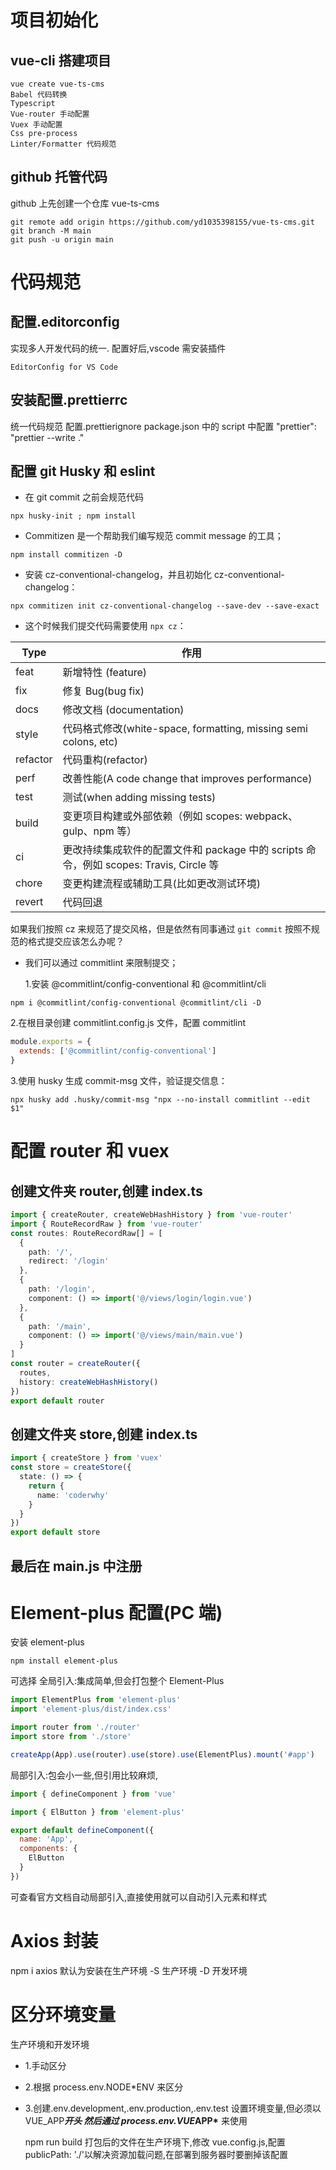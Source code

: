 # 项目初始化

## vue-cli 搭建项目

```shell
vue create vue-ts-cms
Babel 代码转换
Typescript
Vue-router 手动配置
Vuex 手动配置
Css pre-process
Linter/Formatter 代码规范
```

## github 托管代码

github 上先创建一个仓库 vue-ts-cms

```shell
git remote add origin https://github.com/yd1035398155/vue-ts-cms.git
git branch -M main
git push -u origin main
```

# 代码规范

## 配置.editorconfig

实现多人开发代码的统一.
配置好后,vscode 需安装插件

```
EditorConfig for VS Code
```

## 安装配置.prettierrc

统一代码规范
配置.prettierignore
package.json 中的 script 中配置
"prettier": "prettier --write ."

## 配置 git Husky 和 eslint

- 在 git commit 之前会规范代码

```shell
npx husky-init ; npm install
```

- Commitizen 是一个帮助我们编写规范 commit message 的工具；

```shell
npm install commitizen -D
```

- 安装 cz-conventional-changelog，并且初始化 cz-conventional-changelog：

```shell
npx commitizen init cz-conventional-changelog --save-dev --save-exact
```

- 这个时候我们提交代码需要使用 `npx cz`：

| Type     | 作用                                                                                   |
| -------- | -------------------------------------------------------------------------------------- |
| feat     | 新增特性 (feature)                                                                     |
| fix      | 修复 Bug(bug fix)                                                                      |
| docs     | 修改文档 (documentation)                                                               |
| style    | 代码格式修改(white-space, formatting, missing semi colons, etc)                        |
| refactor | 代码重构(refactor)                                                                     |
| perf     | 改善性能(A code change that improves performance)                                      |
| test     | 测试(when adding missing tests)                                                        |
| build    | 变更项目构建或外部依赖（例如 scopes: webpack、gulp、npm 等）                           |
| ci       | 更改持续集成软件的配置文件和 package 中的 scripts 命令，例如 scopes: Travis, Circle 等 |
| chore    | 变更构建流程或辅助工具(比如更改测试环境)                                               |
| revert   | 代码回退                                                                               |

如果我们按照 cz 来规范了提交风格，但是依然有同事通过 `git commit` 按照不规范的格式提交应该怎么办呢？

- 我们可以通过 commitlint 来限制提交；

  1.安装 @commitlint/config-conventional 和 @commitlint/cli

```shell
npm i @commitlint/config-conventional @commitlint/cli -D
```

2.在根目录创建 commitlint.config.js 文件，配置 commitlint

```js
module.exports = {
  extends: ['@commitlint/config-conventional']
}
```

3.使用 husky 生成 commit-msg 文件，验证提交信息：

```shell
npx husky add .husky/commit-msg "npx --no-install commitlint --edit $1"
```

# 配置 router 和 vuex

## 创建文件夹 router,创建 index.ts

```ts
import { createRouter, createWebHashHistory } from 'vue-router'
import { RouteRecordRaw } from 'vue-router'
const routes: RouteRecordRaw[] = [
  {
    path: '/',
    redirect: '/login'
  },
  {
    path: '/login',
    component: () => import('@/views/login/login.vue')
  },
  {
    path: '/main',
    component: () => import('@/views/main/main.vue')
  }
]
const router = createRouter({
  routes,
  history: createWebHashHistory()
})
export default router
```

## 创建文件夹 store,创建 index.ts

```ts
import { createStore } from 'vuex'
const store = createStore({
  state: () => {
    return {
      name: 'coderwhy'
    }
  }
})
export default store
```

## 最后在 main.js 中注册

# Element-plus 配置(PC 端)

安装 element-plus

```shell
npm install element-plus
```

可选择
全局引入:集成简单,但会打包整个 Element-Plus

```js
import ElementPlus from 'element-plus'
import 'element-plus/dist/index.css'

import router from './router'
import store from './store'

createApp(App).use(router).use(store).use(ElementPlus).mount('#app')
```

局部引入:包会小一些,但引用比较麻烦,

```js
import { defineComponent } from 'vue'

import { ElButton } from 'element-plus'

export default defineComponent({
  name: 'App',
  components: {
    ElButton
  }
})
```

可查看官方文档自动局部引入,直接使用就可以自动引入元素和样式

# Axios 封装

npm i axios
默认为安装在生产环境 -S 生产环境 -D 开发环境

# 区分环境变量

生产环境和开发环境

- 1.手动区分
- 2.根据 process.env.NODE\*ENV 来区分
- 3.创建.env.development,.env.production,.env.test 设置环境变量,但必须以 VUE_APP***开头
  然后通过 process.env.VUE*APP\*** 来使用

  npm run build 打包后的文件在生产环境下,修改 vue.config.js,配置 publicPath: './'以解决资源加载问题,在部署到服务器时要删掉该配置
